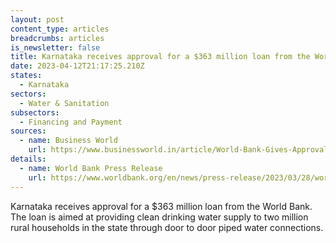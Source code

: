 ```yaml
---
layout: post
content_type: articles
breadcrumbs: articles
is_newsletter: false
title: Karnataka receives approval for a $363 million loan from the World Bank
date: 2023-04-12T21:17:25.210Z
states:
  - Karnataka
sectors:
  - Water & Sanitation
subsectors:
  - Financing and Payment
sources:
  - name: Business World
    url: https://www.businessworld.in/article/World-Bank-Gives-Approval-To-363-Mn-Loan-For-Rural-Water-Supply-In-Karnataka-/29-03-2023-470995/
details:
  - name: World Bank Press Release
    url: https://www.worldbank.org/en/news/press-release/2023/03/28/world-bank-approves-363-million-to-improve-water-supply-to-2-million-rural-households-in-the-indian-state-of-karnataka
---
```

Karnataka receives approval for a $363 million loan from the World Bank. The loan is aimed at providing clean drinking water supply to two million rural households in the state through door to door piped water connections.
